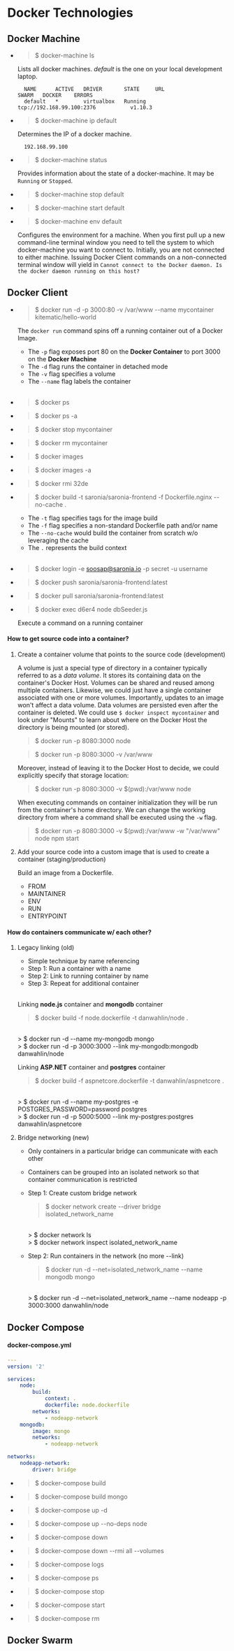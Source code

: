 # Docker Technologies

## Docker Machine

* > $ docker-machine ls

    Lists all docker machines. *default* is the one on your local development laptop.
    
        NAME      ACTIVE   DRIVER       STATE     URL                         SWARM   DOCKER    ERRORS
        default   *        virtualbox   Running   tcp://192.168.99.100:2376           v1.10.3  


* > $ docker-machine ip default

    Determines the IP of a docker machine.
    
        192.168.99.100


* > $ docker-machine status

    Provides information about the state of a docker-machine. It may be `Running` or `Stopped`. 
    
    
* > $ docker-machine stop default


* > $ docker-machine start default


* > $ docker-machine env default

    Configures the environment for a machine. When you first pull up a new command-line terminal window you need to tell
    the system to which docker-machine you want to connect to. Initially, you are not connected to either machine.
    Issuing Docker Client commands on a non-connected terminal window will yield in 
    `Cannot connect to the Docker daemon. Is the docker daemon running on this host?`
    

## Docker Client

* > $ docker run -d -p 3000:80 -v /var/www --name mycontainer kitematic/hello-world

    The `docker run` command spins off a running container out of a Docker Image.
    * The `-p` flag exposes port 80 on the **Docker Container** to port 3000 on the **Docker Machine**
    * The `-d` flag runs the container in detached mode
    * The `-v` flag specifies a volume
    * The `--name` flag labels the container
    <br/><br/>

* > $ docker ps


* > $ docker ps -a


* > $ docker stop mycontainer


* > $ docker rm mycontainer


* > $ docker images


* > $ docker images -a


* > $ docker rmi 32de


* > $ docker build -t saronia/saronia-frontend -f Dockerfile.nginx --no-cache .

    * The `-t` flag specifies tags for the image build
    * The `-f` flag specifies a non-standard Dockerfile path and/or name
    * The `--no-cache` would build the container from scratch w/o leveraging the cache
    * The `.` represents the build context
    <br/><br/>


* > $ docker login -e soosap@saronia.io -p secret -u username


* > $ docker push saronia/saronia-frontend:latest


* > $ docker pull saronia/saronia-frontend:latest


* > $ docker exec d6er4 node dbSeeder.js

    Execute a command on a running container



#### How to get source code into a container?

1. Create a container volume that points to the source code (development)

    A volume is just a special type of directory in a container typically referred to as a *data volume*. It stores its 
    containing data on the container's Docker Host. Volumes can be shared and reused among multiple containers. 
    Likewise, we could just have a single container associated with one or more volumes. 
    Importantly, updates to an image won't affect a data volume. 
    Data volumes are persisted even after the container is deleted.
    We could use `$ docker inspect mycontainer` and look under "Mounts" to learn about where on the Docker Host the 
    directory is being mounted (or stored).
    
    > $ docker run -p 8080:3000 node
    
    > $ docker run -p 8080:3000 -v /var/www
    
    Moreover, instead of leaving it to the Docker Host to decide, we could explicitly specify that storage location: 
    
    > $ docker run -p 8080:3000 -v $(pwd):/var/www node
    
    When executing commands on container initialization they will be run from the container's home directory.
    We can change the working directory from where a command shall be executed using the `-w` flag.
    
    > $ docker run -p 8080:3000 -v $(pwd):/var/www -w "/var/www" node npm start

2. Add your source code into a custom image that is used to create a container (staging/production)

    Build an image from a Dockerfile.
    
    * FROM
    * MAINTAINER
    * ENV
    * RUN
    * ENTRYPOINT

    
#### How do containers communicate w/ each other?

1. Legacy linking (old)

    * Simple technique by name referencing
    * Step 1: Run a container with a name
    * Step 2: Link to running container by name
    * Step 3: Repeat for additional container
    <br/>
    
     
    Linking **node.js** container and **mongodb** container
    
    > $ docker build -f node.dockerfile -t danwahlin/node .
    <br/>
    > $ docker run -d --name my-mongodb mongo
    <br/>
    > $ docker run -d -p 3000:3000 --link my-mongodb:mongodb danwahlin/node
   
    
    Linking **ASP.NET** container and **postgres** container
    
    > $ docker build -f aspnetcore.dockerfile -t danwahlin/aspnetcore .
    <br/>
    > $ docker run -d --name my-postgres -e POSTGRES_PASSWORD=password postgres
    <br/>
    > $ docker run -d -p 5000:5000 --link my-postgres:postgres danwahlin/aspnetcore
    

2. Bridge networking (new)

    * Only containers in a particular bridge can communicate with each other
    * Containers can be grouped into an isolated network so that container communication is restricted
    
    * Step 1: Create custom bridge network
    
        > $ docker network create --driver bridge isolated_network_name
        <br/>
        > $ docker network ls
        <br/>
        > $ docker network inspect isolated_network_name
     
    * Step 2: Run containers in the network (no more --link)
    
        > $ docker run -d --net=isolated_network_name --name mongodb mongo
        <br/>
        > $ docker run -d --net=isolated_network_name --name nodeapp -p 3000:3000 danwahlin/node
        
    
## Docker Compose

#### docker-compose.yml

```yaml
---
version: '2'

services:
    node:
        build:
            context: .
            dockerfile: node.dockerfile
        networks:
            - nodeapp-network
    mongodb:
        image: mongo
        networks:
            - nodeapp-network

networks:
    nodeapp-network:
        driver: bridge

```


* > $ docker-compose build
* > $ docker-compose build mongo

* > $ docker-compose up -d
* > $ docker-compose up --no-deps node

* > $ docker-compose down
* > $ docker-compose down --rmi all --volumes

* > $ docker-compose logs

* > $ docker-compose ps

* > $ docker-compose stop

* > $ docker-compose start

* > $ docker-compose rm


## Docker Swarm

